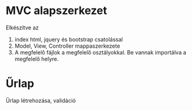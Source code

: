 # MVC alapszerkezet
Elkészítve az
1. index html, jquery és bootstrap csatolással
2. Model, View, Controller mappaszerkezete
3. A megfelelő fájlok a megfelelő osztályokkal. Be vannak importálva a megfelelő helyre.

# Űrlap
Űrlap létrehozása, validáció
